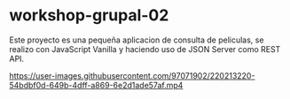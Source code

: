 # workshop-grupal-02

Este proyecto es una pequeña aplicacion de consulta de peliculas, se realizo con JavaScript Vanilla y haciendo uso de JSON Server como REST API.


https://user-images.githubusercontent.com/97071902/220213220-54bdbf0d-649b-4dff-a869-6e2d1ade57af.mp4

